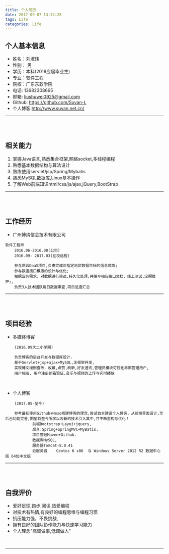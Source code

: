 ```yaml
---
title: 个人简历
date: 2017-09-07 13:32:28
tags: Life
categories: Life
---
```


## 个人基本信息
+ 姓名：刘淑玮
+ 性别： 男
+ 学历：本科(2018应届毕业生)
+ 专业：软件工程
+ 院校：广东东软学院
+ 电话:   13682308665
+ 邮箱:   liushuwei0925@gmail.com
+ Github: https://github.com/Suvan-L
+ 个人博客:http://www.suvan.net.cn/

---
<br><br>

## 相关能力
1. 掌握Java语言,熟悉集合框架,网络socket,多线程编程
2. 熟悉基本数据结构与算法设计
3. 熟练使用servlet/jsp/Spring/Mybatis
4. 熟悉MySQL数据库,Linux基本操作
5. 了解Web前端知识html/css/js/ajax,jQuery,BootStrap

---
<br><br>


## 工作经历

+ 广州博纳信息技术有限公司
```
软件工程师
    2016.06-2016.08(公司)
    2016.09- 2017.03(在校远程)

    参与燕云DaaS项目,负责完成对指定地区数据目标的信息爬取;
    参与数据接口模版的设计与优化;
    根据业务需求，对数据进行筛选,持久化处理,并编写相应接口文档，线上测试,定期维护;,
    负责3人技术团队每日数据审查,项目进度汇总
```


---
<br><br>


## 项目经验

+ 多媒体博客
```
    (2016.09大二小学期)

    负责博客的后台开发与数据库设计，
    基于Servlet+jsp+ajax+MySQL,无框架开发,
    实现博文增删查改，收藏,点赞,刷新,好友通讯,管理员模块可视化界面管理用户,
    用户相册, 用户注册邮箱验证,音乐与视频的上传与实时播放
```
<br>

+ 个人博客
```
    (2017.05-至今)

    参考最初使用Github+Hexo搭建博客的理念,尝试自主建设个人博客，从前端界面设计,至后台功能完善,期望将至今所学以及新的技术引入其中,并不断重构与优化！
            前端Bootstrap+Layui+jquery,
            后台:Spring+SpringMVC+MyBatis,
            项目管理Maven+Github.
            数据库MySQL,
            服务器Tomcat-8.0.41
            云服务器    Centos 6 x86  与 Windows Server 2012 R2 数据中心版 64位中文版
```

---
<br><br>



## 自我评价

+ 爱好足球,跑步,阅读,热爱编程
+ 对技术有热情,有良好的编程思维与编程习惯
+ 抗压能力强，不畏挑战,
+ 拥有良好的团队协作能力与快速学习能力
+ 个人理念"高调做事,低调做人"
<br>

---
<br><br>